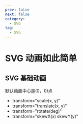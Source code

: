 ```yaml
---
prev: false
next: false
category:
  - SVG
tag:
  - SVG
---
```


# SVG 动画如此简单

## SVG 基础动画

默认动画中心是(0，0)点

- transform="scale(x, y)"
- transform="translate(x, y)"
- transform="rotate(deg)"
- transform="skewX(x) skewY(y)"
